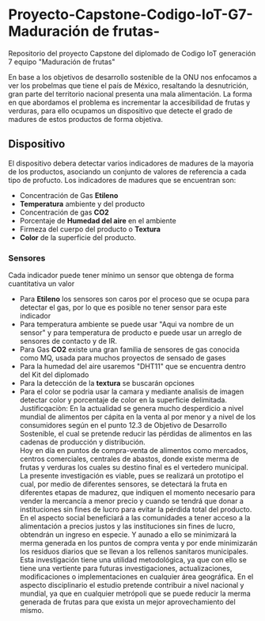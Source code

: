 # Proyecto-Capstone-Codigo-IoT-G7-Maduración de frutas-
Repositorio del proyecto Capstone del diplomado de Codigo IoT generación 7 equipo "Maduración de frutas"

En base a los objetivos de desarrollo sostenible de la ONU nos enfocamos a ver los probelmas que tiene el país de México, resaltando la desnutrición, gran parte del territorio nacional presenta una mala alimentación.
La forma en que abordamos el problema es incrementar la accesibilidad de frutas y verduras, para ello ocupamos un dispositivo que detecte el grado de madures de estos productos de forma objetiva.
## Dispositivo
El dispositivo debera detectar varios indicadores de madures de la mayoria de los productos, asociando un conjunto de valores de referencia a cada tipo de profucto.
Los indicadores de madures que se encuentran son:
* Concentración de Gas **Etileno**
* **Temperatura** ambiente y del producto
* Concentración de gas **CO2**
* Porcentaje de **Humedad del aire** en el ambiente
* Firmeza del cuerpo del producto o **Textura** 
* **Color** de la superficie del producto.

### Sensores
Cada indicador puede tener mínimo un sensor que obtenga de forma cuantitativa un valor
* Para **Etileno** los sensores son caros por el proceso que se ocupa para detectar el gas, por lo que es posible no tener sensor para este indicador
* Para temperatura ambiente se puede usar "Aqui va nombre de un sensor" y para temperatura de producto e puede usar un arreglo de sensores de contacto y de IR.
* Para Gas **CO2** existe una gran familia de sensores de gas conocida como MQ, usada para muchos proyectos de sensado de gases
* Para la humedad del aire usaremos "DHT11" que se encuentra dentro del Kit del diplomado
* Para la detección de la **textura** se buscarán opciones 
* Para el color se podria usar la camara y mediante analisis de imagen detectar color y porcentaje de color en la superficie delimitada.  
Justificqaciòn:
En la actualidad se genera mucho desperdicio a nivel mundial de alimentos per cápita en la venta al por menor y a nivel de los consumidores según en el punto 12.3 de Objetivo de Desarrollo Sostenible, el cual se pretende reducir las pérdidas de alimentos en las cadenas de producción y distribución.    
Hoy en día en puntos de compra-venta de alimentos como mercados, centros comerciales, centrales de abastos, donde existe merma de frutas y verduras los cuales su destino final es el vertedero municipal.
La presente investigación es viable, pues se realizará un prototipo el cual, por medio de diferentes sensores, se detectará la fruta en diferentes etapas de madurez, que indiquen el momento necesario para vender la mercancía a menor precio y cuando se tendrá que donar a instituciones sin fines de lucro para evitar la pérdida total del producto.
En el aspecto social beneficiará a las comunidades a tener acceso a la alimentación a precios justos y las instituciones sin fines de lucro, obtendrán un ingreso en especie. Y aunado a ello se minimizará la merma generada en los puntos de compra venta y por ende minimizarán los residuos diarios que se llevan a los rellenos sanitaros municipales.
Esta investigación tiene una utilidad metodológica, ya que con ello se tiene una vertiente para futuras investigaciones, actualizaciones, modificaciones o implementaciones en cualquier área geográfica.
En el aspecto disciplinario el estudio pretende contribuir a nivel nacional y mundial, ya que en cualquier metrópoli que se puede reducir la merma generada de frutas para que exista un mejor aprovechamiento del mismo.
